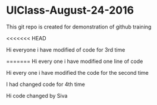 # UIClass-August-24-2016
This git repo is created for demonstration of github training


<<<<<<< HEAD


Hi everyone i have modified of code for 3rd time


=======
Hi every one i  have modified one line of code

Hi every one i have modified the code for the second time


I had changed code for 4th time

Hi code changed by Siva